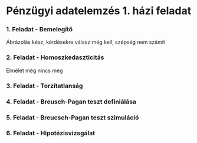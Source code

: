 # Pénzügyi adatelemzés 1. házi feladat

### 1. Feladat - Bemelegítő
Ábrázolás kész, kérdésekre válasz még kell, szépség nem számít
### 2. Feladat - Homoszkedaszticitás
Elmélet még nincs meg
### 3. Feladat - Torzítatlanság
### 4. Feladat - Breusch-Pagan teszt definiálása
### 5. Feladat - Breucsch-Pagan teszt szimuláció
### 6. Feladat - Hipotézisvizsgálat

